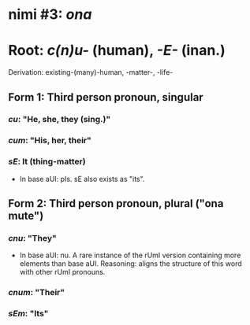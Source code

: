 # nimi #3: *ona*
# Root: *c(n)u-* (human), *-E-* (inan.)
Derivation: existing-(many)-human, -matter-, -life-

## Form 1: Third person pronoun, singular
### *cu*: "He, she, they (sing.)"
### *cum*: "His, her, their"
### *sE*: It (thing-matter)
* In base aUI: pIs. sE also exists as "its".

## Form 2: Third person pronoun, plural ("ona mute")
### *cnu*: "They"
* In base aUI: nu. A rare instance of the rUmI version containing more elements than base aUI. Reasoning: aligns the structure of this word with other rUmI pronouns.
### *cnum*: "Their"
### *sEm*: "Its"

